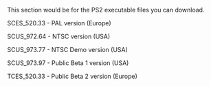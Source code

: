 This section would be for the PS2 executable files you can download.

SCES_520.33 - PAL version (Europe)

SCUS_972.64 - NTSC version (USA)

SCUS_973.77 - NTSC Demo version (USA)

SCUS_973.97 - Public Beta 1 version (USA)

TCES_520.33 - Public Beta 2 version (Europe)
